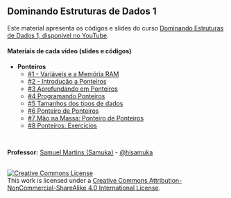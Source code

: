 ## Dominando Estruturas de Dados 1

Este material apresenta os códigos e slides do curso [Dominando Estruturas de Dados 1, disponível no YouTube](https://www.youtube.com/playlist?list=PL3ZslI15yo2r-gHJtjORRMRKMSNRpf7u5).
<br/>

#### Materiais de cada vídeo (slides e códigos)
- **Ponteiros**
  - [#1 - Variáveis e a Memória RAM](https://github.com/xavecoding/dominando-estruturas-de-dados-1/tree/main/variaveis-e-memoria)
  - [#2 - Introdução a Ponteiros](https://github.com/xavecoding/dominando-estruturas-de-dados-1/tree/main/ponteiros)
  - [#3 Aprofundando em Ponteiros](https://github.com/xavecoding/dominando-estruturas-de-dados-1/tree/main/ponteiros)
  - [#4 Programando Ponteiros](https://github.com/xavecoding/dominando-estruturas-de-dados-1/tree/main/ponteiros)
  - [#5 Tamanhos dos tipos de dados](https://github.com/xavecoding/dominando-estruturas-de-dados-1/tree/main/ponteiros)
  - [#6 Ponteiro de Ponteiros](https://github.com/xavecoding/dominando-estruturas-de-dados-1/tree/main/ponteiros)
  - [#7 Mão na Massa: Ponteiro de Ponteiros](https://github.com/xavecoding/dominando-estruturas-de-dados-1/tree/main/ponteiros)
  - [#8 Ponteiros: Exercícios](https://github.com/xavecoding/dominando-estruturas-de-dados-1/tree/main/ponteiros)


<br/>

**Professor:** [Samuel Martins (Samuka)](http://hisamuka.github.io/) - [@hisamuka](http://twitter.com/hisamuka)


<br/>
<a rel="license" href="http://creativecommons.org/licenses/by-nc-sa/4.0/"><img alt="Creative Commons License" style="border-width:0" src="https://i.creativecommons.org/l/by-nc-sa/4.0/88x31.png" /></a><br />This work is licensed under a <a rel="license" href="http://creativecommons.org/licenses/by-nc-sa/4.0/">Creative Commons Attribution-NonCommercial-ShareAlike 4.0 International License</a>.
